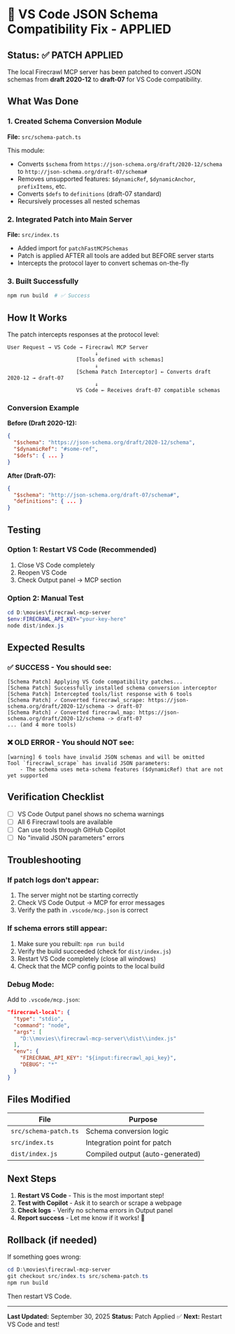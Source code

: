 # 🔧 VS Code JSON Schema Compatibility Fix - APPLIED

## Status: ✅ PATCH APPLIED

The local Firecrawl MCP server has been patched to convert JSON schemas from **draft 2020-12** to **draft-07** for VS Code compatibility.

## What Was Done

### 1. Created Schema Conversion Module
**File:** `src/schema-patch.ts`

This module:
- Converts `$schema` from `https://json-schema.org/draft/2020-12/schema` to `http://json-schema.org/draft-07/schema#`
- Removes unsupported features: `$dynamicRef`, `$dynamicAnchor`, `prefixItems`, etc.
- Converts `$defs` to `definitions` (draft-07 standard)
- Recursively processes all nested schemas

### 2. Integrated Patch into Main Server
**File:** `src/index.ts`

- Added import for `patchFastMCPSchemas`
- Patch is applied AFTER all tools are added but BEFORE server starts
- Intercepts the protocol layer to convert schemas on-the-fly

### 3. Built Successfully
```powershell
npm run build  # ✅ Success
```

## How It Works

The patch intercepts responses at the protocol level:

```
User Request → VS Code → Firecrawl MCP Server
                            ↓
                      [Tools defined with schemas]
                            ↓
                      [Schema Patch Interceptor] ← Converts draft 2020-12 → draft-07
                            ↓
                      VS Code ← Receives draft-07 compatible schemas
```

### Conversion Example

**Before (Draft 2020-12):**
```json
{
  "$schema": "https://json-schema.org/draft/2020-12/schema",
  "$dynamicRef": "#some-ref",
  "$defs": { ... }
}
```

**After (Draft-07):**
```json
{
  "$schema": "http://json-schema.org/draft-07/schema#",
  "definitions": { ... }
}
```

## Testing

### Option 1: Restart VS Code (Recommended)
1. Close VS Code completely
2. Reopen VS Code
3. Check Output panel → MCP section

### Option 2: Manual Test
```powershell
cd D:\movies\firecrawl-mcp-server
$env:FIRECRAWL_API_KEY="your-key-here"
node dist/index.js
```

## Expected Results

### ✅ SUCCESS - You should see:
```
[Schema Patch] Applying VS Code compatibility patches...
[Schema Patch] Successfully installed schema conversion interceptor
[Schema Patch] Intercepted tools/list response with 6 tools
[Schema Patch] ✓ Converted firecrawl_scrape: https://json-schema.org/draft/2020-12/schema -> draft-07
[Schema Patch] ✓ Converted firecrawl_map: https://json-schema.org/draft/2020-12/schema -> draft-07
... (and 4 more tools)
```

### ❌ OLD ERROR - You should NOT see:
```
[warning] 6 tools have invalid JSON schemas and will be omitted
Tool `firecrawl_scrape` has invalid JSON parameters:
    - The schema uses meta-schema features ($dynamicRef) that are not yet supported
```

## Verification Checklist

- [ ] VS Code Output panel shows no schema warnings
- [ ] All 6 Firecrawl tools are available
- [ ] Can use tools through GitHub Copilot
- [ ] No "invalid JSON parameters" errors

## Troubleshooting

### If patch logs don't appear:
1. The server might not be starting correctly
2. Check VS Code Output → MCP for error messages
3. Verify the path in `.vscode/mcp.json` is correct

### If schema errors still appear:
1. Make sure you rebuilt: `npm run build`
2. Verify the build succeeded (check for `dist/index.js`)
3. Restart VS Code completely (close all windows)
4. Check that the MCP config points to the local build

### Debug Mode:
Add to `.vscode/mcp.json`:
```json
"firecrawl-local": {
  "type": "stdio",
  "command": "node",
  "args": [
    "D:\\movies\\firecrawl-mcp-server\\dist\\index.js"
  ],
  "env": {
    "FIRECRAWL_API_KEY": "${input:firecrawl_api_key}",
    "DEBUG": "*"
  }
}
```

## Files Modified

| File | Purpose |
|------|---------|
| `src/schema-patch.ts` | Schema conversion logic |
| `src/index.ts` | Integration point for patch |
| `dist/index.js` | Compiled output (auto-generated) |

## Next Steps

1. **Restart VS Code** - This is the most important step!
2. **Test with Copilot** - Ask it to search or scrape a webpage
3. **Check logs** - Verify no schema errors in Output panel
4. **Report success** - Let me know if it works! 🎉

## Rollback (if needed)

If something goes wrong:

```powershell
cd D:\movies\firecrawl-mcp-server
git checkout src/index.ts src/schema-patch.ts
npm run build
```

Then restart VS Code.

---

**Last Updated:** September 30, 2025
**Status:** Patch Applied ✅
**Next:** Restart VS Code and test!
